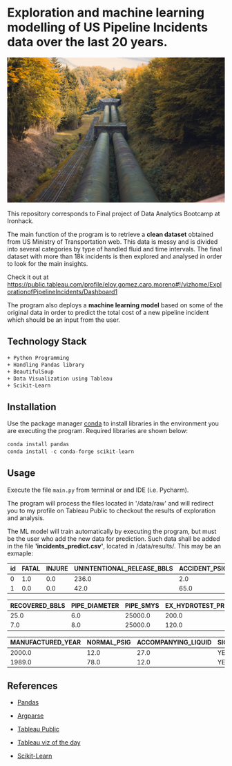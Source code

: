# Exploration and machine learning modelling of US Pipeline Incidents data over the last 20 years. 

![Image](https://github.com/EloyGomez-bd/Ironhack_final_project/blob/main/data/images/quinten-de-graaf-L4gN0aeaPY4-unsplash.jpg)

This repository corresponds to Final project of Data Analytics Bootcamp at Ironhack.

The main function of the program is to retrieve a **clean dataset** obtained from US Ministry of Transportation web. This data is messy and is divided into several categories by type of handled fluid and time intervals. The final dataset with more than 18k incidents is then explored and analysed in order to look for the main insights.

Check it out at https://public.tableau.com/profile/eloy.gomez.caro.moreno#!/vizhome/ExplorationofPipelineIncidents/Dashboard1

The program also deploys a **machine learning model** based on some of the original data in order to predict the total cost of a new pipeline incident which should be an input from the user.

## Technology Stack

```
+ Python Programming
+ Handling Pandas library
+ BeautifulSoup
+ Data Visualization using Tableau
+ Scikit-Learn
```

## Installation

Use the package manager [conda](https://docs.conda.io/projects/conda/en/latest/user-guide/install/) to install libraries in the environment you are executing the program. Required libraries are shown below:

```python
conda install pandas
conda install -c conda-forge scikit-learn 
```

## Usage

Execute the file ```main.py``` from terminal or and IDE (i.e. Pycharm).

The program will process the files located in '/data/raw' and will redirect you to my profile on Tableau Public to checkout the results of exploration and analysis.

The ML model will train automatically by executing the program, but must be the user who add the new data for prediction. Such data shall be added in the file __'incidents_predict.csv'__, located in /data/results/. This may be an exmaple:


| id | FATAL | INJURE | UNINTENTIONAL_RELEASE_BBLS |	ACCIDENT_PSIG |	MOP_PSIG |
| -- | ----- | ------ | -------------------------- | -------------- | -------- |
| 0  | 1.0	 | 0.0	  | 236.0                      | 2.0	          | 100.0	   |
| 1  | 0.0	 | 0.0	  | 42.0                       | 65.0	          | 10.0	   |

|	RECOVERED_BBLS |	PIPE_DIAMETER |	PIPE_SMYS |	EX_HYDROTEST_PRESSURE |
| -------------- | -------------- | --------- | --------------------- |
| 25.0            | 6.0	          | 25000.0 	| 200.0	                |
| 7.0             | 8.0	          | 25000.0 	| 120.0	                |

| MANUFACTURED_YEAR | NORMAL_PSIG | ACCOMPANYING_LIQUID | SIGNIFICANT |	SERIOUS |	
| ----------------- | ----------- | ------------------- | ----------- | ------- |
|	2000.0	          | 12.0	      | 27.0                | YES	        | YES     |
|	1989.0	          | 78.0	      | 12.0                | YES	        | NO      |

## References

- [Pandas](https://pandas.pydata.org/pandas-docs/stable/reference/index.html)

- [Argparse](https://docs.python.org/3.7/library/argparse.html)

- [Tableau Public](https://public.tableau.com/s/)

- [Tableau viz of the day](https://public.tableau.com/es-es/gallery/?tab=viz-of-the-day&type=viz-of-the-day)

- [Scikit-Learn](https://scikit-learn.org/stable/index.html)
